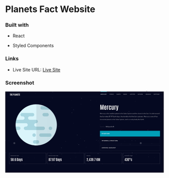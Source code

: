 # Planets Fact Website

### Built with

- React

- Styled Components

### Links

- Live Site URL: [Live Site](https://ced-planets-fact.netlify.app/)

### Screenshot

![](./public/images/screenshot.png)
